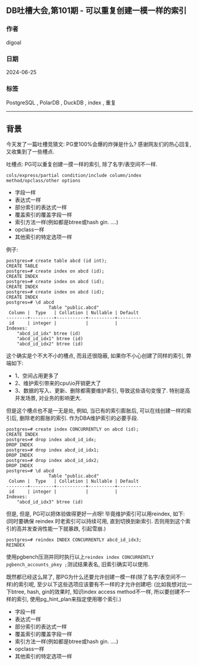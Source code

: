 ## DB吐槽大会,第101期 - 可以重复创建一模一样的索引   
                         
### 作者                                                
digoal                                                
                                                
### 日期                                                
2024-06-25                                     
                                                
### 标签                               
PostgreSQL , PolarDB , DuckDB , index , 重复    
                                                
----                                                
                                                
## 背景     
今天发了一篇吐槽竞猜文: PG里100%会爆的炸弹是什么? 感谢网友们的热心回复, 又收集到了一些槽点.    
  
  
吐槽点: PG可以重复创建一摸一样的索引, 除了名字/表空间不一样.    
```  
cols/express/partial condition/include column/index method/opclass/other options  
```  
  
- 字段一样  
- 表达式一样  
- 部分索引的表达式一样  
- 覆盖索引的覆盖字段一样  
- 索引方法一样(例如都是btree或hash gin. ....)  
- opclass一样  
- 其他索引的特定选项一样  
  
例子:    
```  
postgres=# create table abcd (id int);  
CREATE TABLE  
postgres=# create index on abcd (id);  
CREATE INDEX  
postgres=# create index on abcd (id);  
CREATE INDEX  
postgres=# create index on abcd (id);  
CREATE INDEX  
postgres=# \d abcd  
                Table "public.abcd"  
 Column |  Type   | Collation | Nullable | Default   
--------+---------+-----------+----------+---------  
 id     | integer |           |          |   
Indexes:  
    "abcd_id_idx" btree (id)  
    "abcd_id_idx1" btree (id)  
    "abcd_id_idx2" btree (id)  
```      
  
这个确实是个不大不小的槽点, 而且还很隐蔽, 如果你不小心创建了同样的索引, 弊端如下:  
- 1、空间占用更多了  
- 2、维护索引带来的cpu\io开销更大了  
- 3、数据的写入、更新、删除都需要维护索引, 导致这些语句变慢了. 特别是高并发场景, 对业务的影响更大.   
  
但是这个槽点也不是一无是处, 例如, 当已有的索引膨胀后, 可以在线创建一样的索引后, 删除老的膨胀的索引. 作为DBA维护索引的必要手段.    
```  
postgres=# create index CONCURRENTLY on abcd (id);  
CREATE INDEX  
postgres=# drop index abcd_id_idx;  
DROP INDEX  
postgres=# drop index abcd_id_idx1;  
DROP INDEX  
postgres=# drop index abcd_id_idx2;  
DROP INDEX  
postgres=# \d abcd  
                Table "public.abcd"  
 Column |  Type   | Collation | Nullable | Default   
--------+---------+-----------+----------+---------  
 id     | integer |           |          |   
Indexes:  
    "abcd_id_idx3" btree (id)  
```  
  
但是, 但是, PG可以把体验做得更好一点呀! 毕竟维护索引可以用reindex, 如下: (同时要确保 reindex 时老索引可以持续可用, 直到切换到新索引. 否则用到这个索引的高并发查询性能一下就暴跌, 引起雪崩.)     
```  
postgres=# reindex INDEX CONCURRENTLY abcd_id_idx3;  
REINDEX  
```  
  
使用pgbench压测并同时执行以上`reindex index CONCURRENTLY pgbench_accounts_pkey ;`测试结果表名, 旧索引确实可以使用.   
  
既然都已经这么屌了, 那PG为什么还要允许创建一模一样(除了名字/表空间不一样)的索引呢, 至少以下这些选项应该要有不一样的才允许创建吧: (比如我想对比一下btree, hash, gin的效果时, 知识index access method不一样, 所以要创建不一样的索引, 使用pg_hint_plan来指定使用哪个索引.)  
- 字段一样  
- 表达式一样  
- 部分索引的表达式一样  
- 覆盖索引的覆盖字段一样  
- 索引方法一样(例如都是btree或hash gin. ....)  
- opclass一样  
- 其他索引的特定选项一样  
  
  
